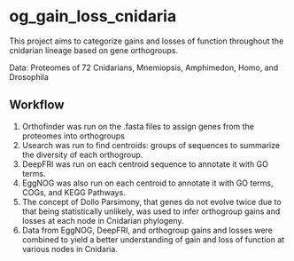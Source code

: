 # og_gain_loss_cnidaria
This project aims to categorize gains and losses of function throughout the cnidarian lineage based on gene orthogroups.

Data: Proteomes of 72 Cnidarians, Mnemiopsis, Amphimedon, Homo, and Drosophila 

## Workflow
1. Orthofinder was run on the .fasta files to assign genes from the proteomes into orthogroups
2. Usearch was run to find centroids: groups of sequences to summarize the diversity of each orthogroup.
3. DeepFRI was run on each centroid sequence to annotate it with GO terms.
4. EggNOG was also run on each centroid to annotate it with GO terms, COGs, and KEGG Pathways.
5. The concept of Dollo Parsimony, that genes do not evolve twice due to that being statistically unlikely, was used to infer orthogroup gains and losses at each node in Cnidarian phylogeny.
6. Data from EggNOG, DeepFRI, and orthogroup gains and losses were combined to yield a better understanding of gain and loss of function at various nodes in Cnidaria. 
